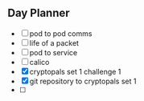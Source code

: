 ## Day Planner
- [ ] pod to pod comms
- [ ] life of a packet
- [ ] pod to service 
- [ ] calico
- [x] cryptopals set 1 challenge 1 
- [x] git repository to cryptopals set 1
- [ ] 